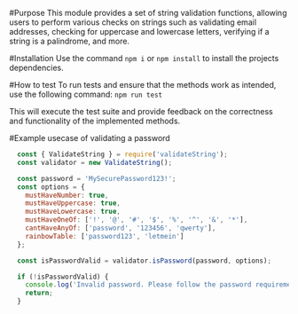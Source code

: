 #Purpose
This module provides a set of string validation functions, allowing users to perform various checks on strings such as validating email addresses, checking for uppercase and lowercase letters, verifying if a string is a palindrome, and more.

#Installation
Use the command `npm i` or `npm install` to install the projects dependencies.

#How to test
To run tests and ensure that the methods work as intended, use the following command:
`npm run test`

This will execute the test suite and provide feedback on the correctness and functionality of the implemented methods.

#Example usecase of validating a password
```javascript
  const { ValidateString } = require('validateString');
  const validator = new ValidateString();

  const password = 'MySecurePassword123!';
  const options = {
    mustHaveNumber: true,
    mustHaveUppercase: true,
    mustHaveLowercase: true,
    mustHaveOneOf: ['!', '@', '#', '$', '%', '^', '&', '*'],
    cantHaveAnyOf: ['password', '123456', 'qwerty'],
    rainbowTable: ['password123', 'letmein']
  };

  const isPasswordValid = validator.isPassword(password, options);

  if (!isPasswordValid) {
    console.log('Invalid password. Please follow the password requirements.');
    return;
  }
```

